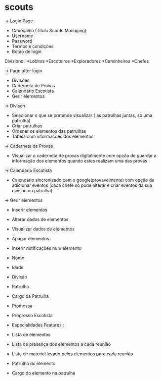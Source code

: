 # scouts

-> Login Page 

* Cabeçalho (Titulo Scouts Managing)
* Username
* Password
* Termos e condições 
* Botão de login

Divisions :
*Lobitos
*Escoteiros
*Exploradores
*Caminheiros
*Chefes

-> Page after login

* Divisões
* Caderneta de Provas
* Calendário Escotista
* Gerir elementos

-> Divison

* Selecionar o que se pretende visualizar ( as patrulhas juntas, só uma patrulha)
* Criar patrulhas
* Ordenar os elementos das patrulhas
* Tabela com informações dos elementos

-> Caderneta de Provas

* Visualizar a caderneta de provas digitalmente com opção de guardar a informação dos elementos quando estes realizam uma das provas

-> Calendário Escotista

* Calendário sincronizado com o google(provavelmente) com opção de adicionar eventos (cada chefe só pode alterar e criar eventos da sua divisão ou patrulha)

-> Gerir elementos

* Inserir elementos
* Alterar dados de elementos
* Visualizar dados de elementos
* Apagar elementos
* Inserir notificações num elemento

* Nome
* Idade
* Divisão
* Patrulha
* Cargo de Patrulha
* Promessa
* Progresso Escotista
* Especialidades
Features :
* Lista de elementos
* Lista de presença dos elementos a cada reunião
* Lista de material levado pelos elementos para cada reunião
* Patrulha do elemento
* Cargo do elemento na patrulha
